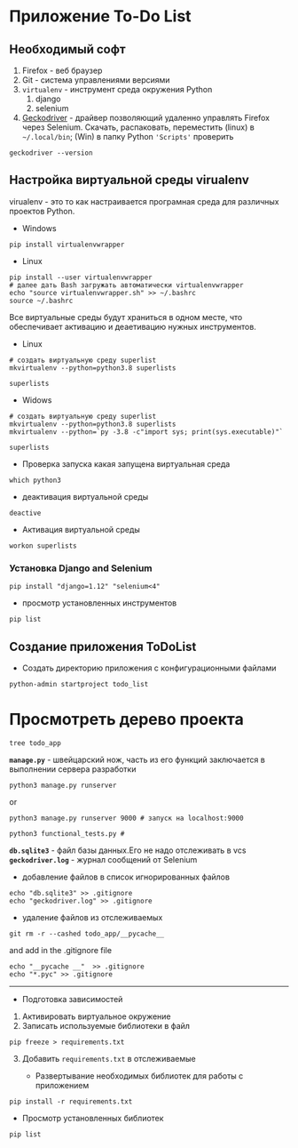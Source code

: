 # Приложение To-Do List #

## Необходимый софт

1. Firefox - веб браузер
1. Git - система управлениями версиями 
1. `virtualenv` - инструмент среда окружения Python
    1. django
    1. selenium
1. <a href='https://github.com/mozilla/geckodriver/releases'>Geckodriver</a> - драйвер позволяющий удаленно управлять Firefox через Selenium. Скачать, распаковать, переместить (linux) в `~/.local/bin`; (Win) в папку Python `'Scripts'`
проверить 
```
geckodriver --version
```

## Настройка виртуальной среды virualenv

virualenv - это то как настраивается програмная среда для различных проектов Python.
- Windows
```
pip install virtualenvwrapper
```
- Linux
```
pip install --user virtualenvwrapper
# далее дать Bash загружать автоматически virtualenvwrapper
echo "source virtualenvwrapper.sh" >> ~/.bashrc
source ~/.bashrc
```

Все виртуальные среды будут храниться в одном месте, что обеспечивает активацию и деаетивацию нужных инструментов.
- Linux
```
# создать виртуальную среду superlist
mkvirtualenv --python=python3.8 superlists

superlists
```

- Widows 
```
# создать виртуальную среду superlist
mkvirtualenv --python=python3.8 superlists
mkvirtualenv --python=`py -3.8 -c"import sys; print(sys.executable)"`

superlists
```

- Проверка запуска какая запущена виртуальная среда
```
which python3
```

- деактивация виртуальной среды
```
deactive
```

- Активация виртуальной среды 
```
workon superlists
```

### Установка Django and Selenium
```
pip install "django=1.12" "selenium<4"
````
- просмотр установленных инструментов

```
pip list
```

## Создание приложения ToDoList
* Создать директорию приложения с конфигурационными файлами 
```commandline
python-admin startproject todo_list
```
# Просмотреть дерево проекта
```commandline
tree todo_app
```
**`manage.py`** - швейцарский нож, часть из его функций заключается в выполнении сервера разработки

```commandline
python3 manage.py runserver
```
or
```commandline
python3 manage.py runserver 9000 # запуск на localhost:9000
```

```commandline
python3 functional_tests.py # 
```

**`db.sqlite3`** - файл базы данных.Его не надо отслеживать в vcs
**`geckodriver.log`** - журнал сообщений от Selenium
- добавление файлов в список игнорированных файлов
```commandline
echo "db.sqlite3" >> .gitignore
echo "geckodriver.log" >> .gitignore
```
- удаление файлов из отслеживаемых
```git
git rm -r --cashed todo_app/__pycache__
```
and add in the .gitignore file

```commandline
echo "__pycache __"  >> .gitignore
echo "*.pyc" >> .gitignore
```
___

- Подготовка зависимостей
1. Активировать виртуальное окружение
2. Записать используемые библиотеки в файл
```commandline
pip freeze > requirements.txt
```
3. Добавить `requirements.txt` в отслеживаемые

   *  Развертывание необходимых библиотек для работы с приложением
```commandline
pip install -r requirements.txt
```
   * Просмотр установленных библиотек 

```commandline
pip list
```